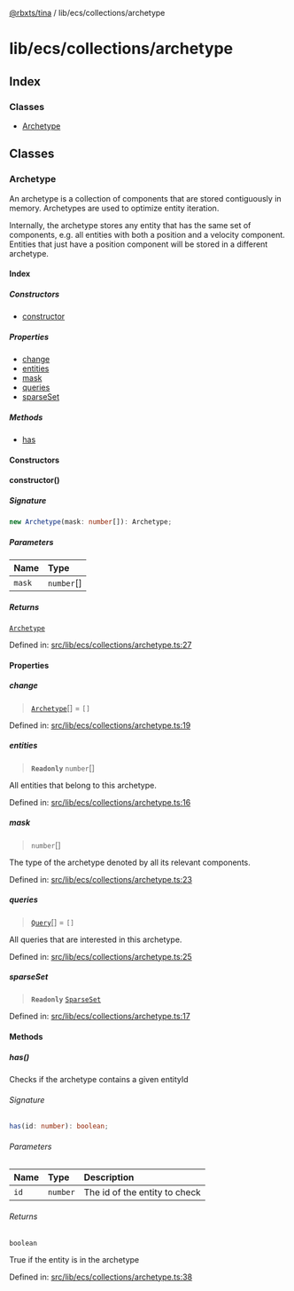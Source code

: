 [@rbxts/tina](modules.md) / lib/ecs/collections/archetype

# lib/ecs/collections/archetype

## Index

### Classes

- [Archetype](lib_ecs_collections_archetype.md#archetype)

## Classes

### Archetype

An archetype is a collection of components that are stored contiguously in
memory. Archetypes are used to optimize entity iteration.

Internally, the archetype stores any entity that has the same set of
components, e.g. all entities with both a position and a velocity component.
Entities that just have a position component will be stored in a different
archetype.

#### Index

##### Constructors

- [constructor](lib_ecs_collections_archetype.md#constructor)

##### Properties

- [change](lib_ecs_collections_archetype.md#change)
- [entities](lib_ecs_collections_archetype.md#entities)
- [mask](lib_ecs_collections_archetype.md#mask)
- [queries](lib_ecs_collections_archetype.md#queries)
- [sparseSet](lib_ecs_collections_archetype.md#sparseset)

##### Methods

- [has](lib_ecs_collections_archetype.md#has)

#### Constructors

#### constructor()

##### Signature

```ts
new Archetype(mask: number[]): Archetype;
```

##### Parameters

| Name   | Type       |
| :----- | :--------- |
| `mask` | `number`[] |

##### Returns

[`Archetype`](lib_ecs_collections_archetype.md#archetype)

Defined in: [src/lib/ecs/collections/archetype.ts:27](https://github.com/AetherInteractiveLtd/Tina/blob/7f2c41e/src/lib/ecs/collections/archetype.ts#L27)

#### Properties

##### change

> [`Archetype`](lib_ecs_collections_archetype.md#archetype)[] = `[]`

Defined in: [src/lib/ecs/collections/archetype.ts:19](https://github.com/AetherInteractiveLtd/Tina/blob/7f2c41e/src/lib/ecs/collections/archetype.ts#L19)

##### entities

> **`Readonly`** `number`[]

All entities that belong to this archetype.

Defined in: [src/lib/ecs/collections/archetype.ts:16](https://github.com/AetherInteractiveLtd/Tina/blob/7f2c41e/src/lib/ecs/collections/archetype.ts#L16)

##### mask

> `number`[]

The type of the archetype denoted by all its relevant components.

Defined in: [src/lib/ecs/collections/archetype.ts:23](https://github.com/AetherInteractiveLtd/Tina/blob/7f2c41e/src/lib/ecs/collections/archetype.ts#L23)

##### queries

> [`Query`](lib_ecs_query.md#query)[] = `[]`

All queries that are interested in this archetype.

Defined in: [src/lib/ecs/collections/archetype.ts:25](https://github.com/AetherInteractiveLtd/Tina/blob/7f2c41e/src/lib/ecs/collections/archetype.ts#L25)

##### sparseSet

> **`Readonly`** [`SparseSet`](lib_ecs_collections_sparse_set.md#sparseset)

Defined in: [src/lib/ecs/collections/archetype.ts:17](https://github.com/AetherInteractiveLtd/Tina/blob/7f2c41e/src/lib/ecs/collections/archetype.ts#L17)

#### Methods

##### has()

Checks if the archetype contains a given entityId

###### Signature

```ts
has(id: number): boolean;
```

###### Parameters

| Name | Type     | Description                   |
| :--- | :------- | :---------------------------- |
| `id` | `number` | The id of the entity to check |

###### Returns

`boolean`

True if the entity is in the archetype

Defined in: [src/lib/ecs/collections/archetype.ts:38](https://github.com/AetherInteractiveLtd/Tina/blob/7f2c41e/src/lib/ecs/collections/archetype.ts#L38)
